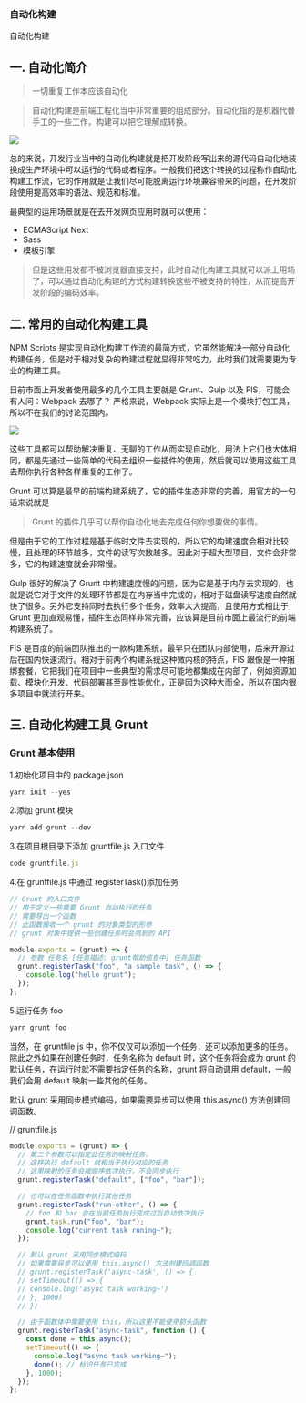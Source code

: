 ### 自动化构建

自动化构建

## 一. 自动化简介

> 一切重复工作本应该自动化

> 自动化构建是前端工程化当中非常重要的组成部分。自动化指的是机器代替手工的一些工作，构建可以把它理解成转换。

![](/images/js12.png)

总的来说，开发行业当中的自动化构建就是把开发阶段写出来的源代码自动化地装换成生产环境中可以运行的代码或者程序。一般我们把这个转换的过程称作自动化构建工作流，它的作用就是让我们尽可能脱离运行环境兼容带来的问题，在开发阶段使用提高效率的语法、规范和标准。

最典型的运用场景就是在去开发网页应用时就可以使用：

- ECMAScript Next
- Sass
- 模板引擎

> 但是这些用发都不被浏览器直接支持，此时自动化构建工具就可以派上用场了，可以通过自动化构建的方式构建转换这些不被支持的特性，从而提高开发阶段的编码效率。

## 二. 常用的自动化构建工具

NPM Scripts 是实现自动化构建工作流的最简方式，它虽然能解决一部分自动化构建任务，但是对于相对复杂的构建过程就显得非常吃力，此时我们就需要更为专业的构建工具。

目前市面上开发者使用最多的几个工具主要就是 Grunt、Gulp 以及 FIS，可能会有人问：Webpack 去哪了？ 严格来说，Webpack 实际上是一个模块打包工具，所以不在我们的讨论范围内。

![](/images/js13.png)

这些工具都可以帮助解决重复、无聊的工作从而实现自动化，用法上它们也大体相同，都是先通过一些简单的代码去组织一些插件的使用，然后就可以使用这些工具去帮你执行各种各样重复的工作了。

Grunt 可以算是最早的前端构建系统了，它的插件生态非常的完善，用官方的一句话来说就是

> Grunt 的插件几乎可以帮你自动化地去完成任何你想要做的事情。

但是由于它的工作过程是基于临时文件去实现的，所以它的构建速度会相对比较慢，且处理的环节越多，文件的读写次数越多。因此对于超大型项目，文件会非常多，它的构建速度就会非常慢。

Gulp 很好的解决了 Grunt 中构建速度慢的问题，因为它是基于内存去实现的，也就是说它对于文件的处理环节都是在内存当中完成的，相对于磁盘读写速度自然就快了很多。另外它支持同时去执行多个任务，效率大大提高，且使用方式相比于 Grunt 更加直观易懂，插件生态同样非常完善，应该算是目前市面上最流行的前端构建系统了。

FIS 是百度的前端团队推出的一款构建系统，最早只在团队内部使用，后来开源过后在国内快速流行。相对于前两个构建系统这种微内核的特点，FIS 跟像是一种捆绑套餐，它把我们在项目中一些典型的需求尽可能地都集成在内部了，例如资源加载、模块化开发、代码部署甚至是性能优化，正是因为这种大而全，所以在国内很多项目中就流行开来。

## 三. 自动化构建工具 Grunt

### Grunt 基本使用

1.初始化项目中的 package.json

```js
yarn init --yes
```

2.添加 grunt 模块

```js
yarn add grunt --dev
```

3.在项目根目录下添加 gruntfile.js 入口文件

```js
code gruntfile.js
```

4.在 gruntfile.js 中通过 registerTask()添加任务

```js
// Grunt 的入口文件
// 用于定义一些需要 Grunt 自动执行的任务
// 需要导出一个函数
// 此函数接收一个 grunt 的对象类型的形参
// grunt 对象中提供一些创建任务时会用到的 API

module.exports = (grunt) => {
  // 参数 任务名 [任务描述: grunt帮助信息中] 任务函数
  grunt.registerTask("foo", "a sample task", () => {
    console.log("hello grunt");
  });
};
```

5.运行任务 foo

```js
yarn grunt foo
```

当然，在 gruntfile.js 中，你不仅仅可以添加一个任务，还可以添加更多的任务。除此之外如果在创建任务时，任务名称为 default 时，这个任务将会成为 grunt 的默认任务，在运行时就不需要指定任务的名称，grunt 将自动调用 default，一般我们会用 default 映射一些其他的任务。

默认 grunt 采用同步模式编码，如果需要异步可以使用 this.async() 方法创建回调函数。

// gruntfile.js

```js
module.exports = (grunt) => {
  // 第二个参数可以指定此任务的映射任务，
  // 这样执行 default 就相当于执行对应的任务
  // 这里映射的任务会按顺序依次执行，不会同步执行
  grunt.registerTask("default", ["foo", "bar"]);

  // 也可以在任务函数中执行其他任务
  grunt.registerTask("run-other", () => {
    // foo 和 bar 会在当前任务执行完成过后自动依次执行
    grunt.task.run("foo", "bar");
    console.log("current task runing~");
  });

  // 默认 grunt 采用同步模式编码
  // 如果需要异步可以使用 this.async() 方法创建回调函数
  // grunt.registerTask('async-task', () => {
  // setTimeout(() => {
  // console.log('async task working~')
  // }, 1000)
  // })

  // 由于函数体中需要使用 this，所以这里不能使用箭头函数
  grunt.registerTask("async-task", function () {
    const done = this.async();
    setTimeout(() => {
      console.log("async task working~");
      done(); // 标识任务已完成
    }, 1000);
  });
};
```
